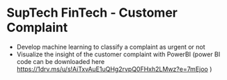 # SupTech FinTech - Customer Complaint
- Develop machine learning to classify a complaint as urgent or not
- Visualize the insight of the customer complaint with PowerBI (power BI code can be downloaded here https://1drv.ms/u/s!AiTxvAuE1uQHg2rvpQ0FHxh2LMwz?e=7mEjoo )
